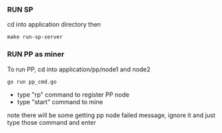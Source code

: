 ### RUN SP
cd into application directory then 

    make run-sp-server

### RUN PP as miner
To run PP, cd into application/pp/node1 and node2
    
    go run pp_cmd.go

- type "rp" command to register PP node
- type "start" command to mine

note there will be some getting pp node failed message, ignore it and just type those command and enter

